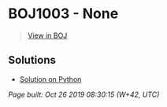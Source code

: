 # BOJ1003 - None

> [View in BOJ](https://www.acmicpc.net/problem/1003)

## Solutions
- [Solution on Python](1003.py)


_Page built: Oct 26 2019 08:30:15 (W+42, UTC)_
